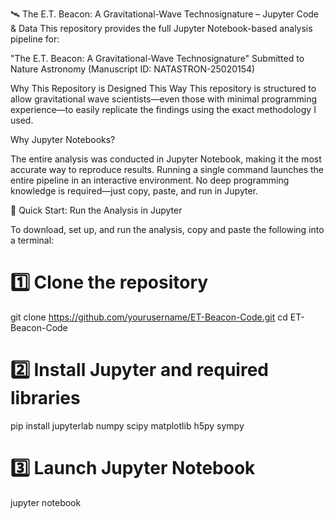 🛰️ The E.T. Beacon: A Gravitational-Wave Technosignature – Jupyter Code & Data
This repository provides the full Jupyter Notebook-based analysis pipeline for:

"The E.T. Beacon: A Gravitational-Wave Technosignature"
Submitted to Nature Astronomy (Manuscript ID: NATASTRON-25020154)

Why This Repository is Designed This Way
This repository is structured to allow gravitational wave scientists—even those with minimal programming experience—to easily replicate the findings using the exact methodology I used.

Why Jupyter Notebooks?

The entire analysis was conducted in Jupyter Notebook, making it the most accurate way to reproduce results.
Running a single command launches the entire pipeline in an interactive environment.
No deep programming knowledge is required—just copy, paste, and run in Jupyter.

🚀 Quick Start: Run the Analysis in Jupyter

To download, set up, and run the analysis, copy and paste the following into a terminal:

# 1️⃣ Clone the repository
git clone https://github.com/yourusername/ET-Beacon-Code.git
cd ET-Beacon-Code

# 2️⃣ Install Jupyter and required libraries
pip install jupyterlab numpy scipy matplotlib h5py sympy


# 3️⃣ Launch Jupyter Notebook
jupyter notebook
